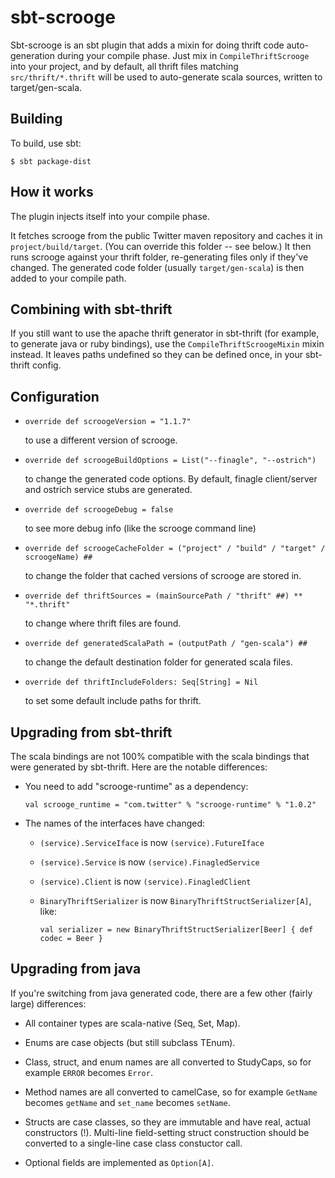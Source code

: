 # sbt-scrooge

Sbt-scrooge is an sbt plugin that adds a mixin for doing thrift code
auto-generation during your compile phase. Just mix in `CompileThriftScrooge`
into your project, and by default, all thrift files matching
`src/thrift/*.thrift` will be used to auto-generate scala sources, written to
target/gen-scala.


## Building

To build, use sbt:

    $ sbt package-dist


## How it works

The plugin injects itself into your compile phase.

It fetches scrooge from the public Twitter maven repository and caches it in
`project/build/target`. (You can override this folder -- see below.) It then
runs scrooge against your thrift folder, re-generating files only if they've
changed. The generated code folder (usually `target/gen-scala`) is then added
to your compile path.


## Combining with sbt-thrift

If you still want to use the apache thrift generator in sbt-thrift (for
example, to generate java or ruby bindings), use the `CompileThriftScroogeMixin`
mixin instead. It leaves paths undefined so they can be defined once, in your
sbt-thrift config.


## Configuration

- `override def scroogeVersion = "1.1.7"`

  to use a different version of scrooge.

- `override def scroogeBuildOptions = List("--finagle", "--ostrich")`

  to change the generated code options. By default, finagle client/server and
  ostrich service stubs are generated.

- `override def scroogeDebug = false`

  to see more debug info (like the scrooge command line)

- `override def scroogeCacheFolder = ("project" / "build" / "target" / scroogeName) ##`

  to change the folder that cached versions of scrooge are stored in.

- `override def thriftSources = (mainSourcePath / "thrift" ##) ** "*.thrift"`

  to change where thrift files are found.

- `override def generatedScalaPath = (outputPath / "gen-scala") ##`

  to change the default destination folder for generated scala files.

- `override def thriftIncludeFolders: Seq[String] = Nil`

  to set some default include paths for thrift.


## Upgrading from sbt-thrift

The scala bindings are not 100% compatible with the scala bindings that were
generated by sbt-thrift. Here are the notable differences:

- You need to add "scrooge-runtime" as a dependency:

  `val scrooge_runtime = "com.twitter" % "scrooge-runtime" % "1.0.2"`

- The names of the interfaces have changed:

  - `(service).ServiceIface` is now `(service).FutureIface`

  - `(service).Service` is now `(service).FinagledService`

  - `(service).Client` is now `(service).FinagledClient`

  - `BinaryThriftSerializer` is now `BinaryThriftStructSerializer[A]`, like:

    `val serializer = new BinaryThriftStructSerializer[Beer] { def codec = Beer }`


## Upgrading from java

If you're switching from java generated code, there are a few other (fairly
large) differences:

- All container types are scala-native (Seq, Set, Map).

- Enums are case objects (but still subclass TEnum).

- Class, struct, and enum names are all converted to StudyCaps, so for
  example `ERROR` becomes `Error`.

- Method names are all converted to camelCase, so for example `GetName`
  becomes `getName` and `set_name` becomes `setName`.

- Structs are case classes, so they are immutable and have real, actual
  constructors (!). Multi-line field-setting struct construction should be
  converted to a single-line case class constuctor call.

- Optional fields are implemented as `Option[A]`.
